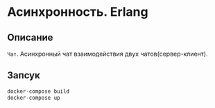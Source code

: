 # Асинхронность. Erlang

## Описание

 `Чат`. Асинхронный чат взаимодействия двух чатов(сервер-клиент).

## Запсук

```bash
docker-compose build
docker-compose up
```
